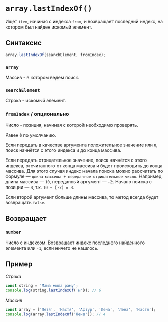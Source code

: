 # `array.lastIndexOf()`

Ищет `item`, начиная с индекса `from`, и возвращает последний индекс, на котором был найден искомый элемент.

## Синтаксис

```js
array.lastIndexOf(searchElement, fromIndex);
```

### `array`

Массив - в котором ведем поиск.

### `searchElement`

Строка - искомый элемент.

### `fromIndex` / опционально

Число - позиция, начиная с которой необходимо проверять.

Равен `0` по умолчанию.

Если передать в качестве аргумента положительное значение или `0`, поиск начнётся с этого индекса и до конца массива.

Если передать отрицательное значение, поиск начнётся с этого индекса, отсчитанного от конца массива и будет происходить до конца массива. Для этого случая индекс начала поиска можно рассчитать по формуле — `длина массива + переданное отрицательное число`. Например, длина массива — `10`, переданный аргумент — `-2`. Начало поиска с позиции — `8`, т.к. `10 + (-2) = 8`.

Если второй аргумент больше длины массива, то метод всегда будет возвращать `false`.

## Возвращает

### `number`

Число с индексом. Возвращает индекс последнего найденного элемента или `-1`, если ничего не нашлось.

## Пример

_Строка_

```js
const string = 'Мама мыла раму';
console.log(string.lastIndexOf('ы')); // 6
```

_Массив_

```js
const array = ['Петя', 'Настя', 'Артур', 'Лена', 'Лена', 'Настя'];
console.log(array.lastIndexOf('Лена')); // 4
```

